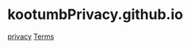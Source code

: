 # kootumbPrivacy.github.io
<a href="/kootumbPrivacy.github.io/privacypolicy.md">privacy</a>
<a href=/kootumbPrivacy.github.io/kootumb’sTermsofuse>Terms</a>

